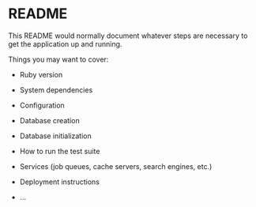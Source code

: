# README


This README would normally document whatever steps are necessary to get the
application up and running.

Things you may want to cover:


* Ruby version

* System dependencies

* Configuration

* Database creation

* Database initialization

* How to run the test suite

* Services (job queues, cache servers, search engines, etc.)

* Deployment instructions
* ...
